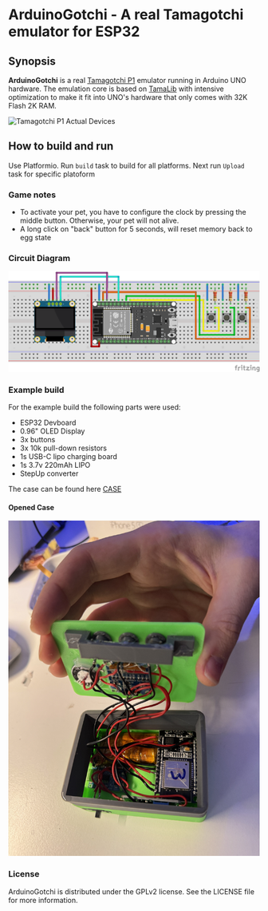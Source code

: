 # ArduinoGotchi - A real Tamagotchi emulator for ESP32

## Synopsis

**ArduinoGotchi** is a real [Tamagotchi P1](https://tamagotchi.fandom.com/wiki/Tamagotchi_(1996_Pet)) emulator running in Arduino UNO hardware. The emulation core is based on [TamaLib](https://github.com/jcrona/tamalib) with intensive optimization to make it fit into UNO's hardware that only comes with 32K Flash 2K RAM.

![Tamagotchi P1 Actual Devices](images/TamaP1_devices.jpg)


## How to build and run

Use Platformio. Run `build` task to build for all platforms. Next run `Upload` task for specific platoform


### Game notes

- To activate your pet, you have to configure the clock by pressing the middle button. Otherwise, your pet will not alive.
- A long click on "back" button for 5 seconds, will reset memory back to egg state


### Circuit Diagram

![Circuit Diagram](hardware/TamagotchiESP32_schematic_Steckplatine.png)

### Example build

For the example build the following parts were used:

* ESP32 Devboard
* 0.96" OLED Display
* 3x buttons
* 3x 10k pull-down resistors
* 1s USB-C lipo charging board
* 1s 3.7v 220mAh LIPO
* StepUp converter


The case can be found here [CASE](https://www.thingiverse.com/thing:2374552)

#### Opened Case

![opened case](images/IMG_7096.JPG)


### License
ArduinoGotchi is distributed under the GPLv2 license. See the LICENSE file for more information.
